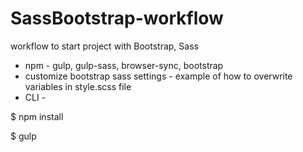 # SassBootstrap-workflow

workflow to start project with Bootstrap, Sass
- npm - gulp, gulp-sass, browser-sync, bootstrap
- customize bootstrap sass settings - example of how to overwrite variables in style.scss file
- CLI - 

$ npm install

$ gulp
